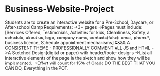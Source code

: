 # Business-Website-Project


Students are to create an interactive website for a Pre-School, Daycare, or After-school Camp
Requirements:
->3+ pages
->Pages must include:
[Services Offered, Testimonials, Activities for kids, Cleanliness, Safety, a schedule, about us, logo, company name, contacts(fake): email, phone#, business licence, Schedule appointment mechanisms]
&&&& A CONSISTENT THEME - PROFESSIONALLY COMMENT ALL JS and HTML
->A Sketched Design(digital or paper) with header/footer designs
->List all interactive elements of the page in the sketch and show how they will be implemented.
->Effort will count for 15% of Grade
DO THE BEST THAT YOU CAN DO, Everything in the POT.
